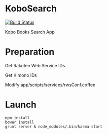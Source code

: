 KoboSearch
==========

[![Build Status](https://travis-ci.org/honkimi/KoboSearch.png?branch=master)](https://travis-ci.org/honkimi/KoboSearch)

Kobo Books Search App


Preparation
===========
Get Rakuten Web Service IDs

Get Kimono IDs

Modify app/scripts/services/rwsConf.coffee

Launch
======
    npm install
    bower install
    grunt server & node_modules/.bin/karma start
